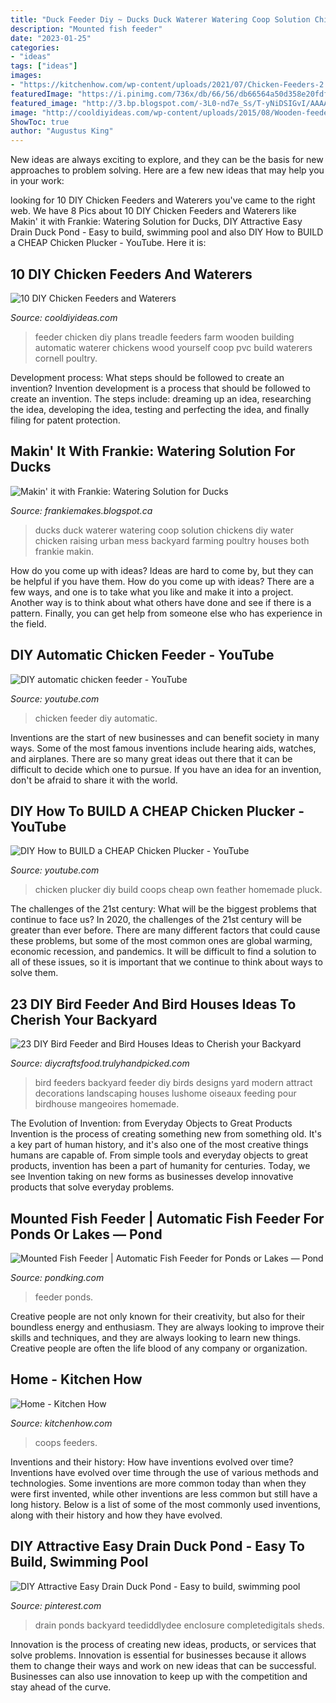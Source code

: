 ```yaml
---
title: "Duck Feeder Diy ~ Ducks Duck Waterer Watering Coop Solution Chickens Diy Water Chicken Raising Urban Mess Backyard Farming Poultry Houses Both Frankie Makin"
description: "Mounted fish feeder"
date: "2023-01-25"
categories:
- "ideas"
tags: ["ideas"]
images:
- "https://kitchenhow.com/wp-content/uploads/2021/07/Chicken-Feeders-2.jpg"
featuredImage: "https://i.pinimg.com/736x/db/66/56/db66564a50d358e20fdf5e183fcc72a8.jpg"
featured_image: "http://3.bp.blogspot.com/-3L0-nd7e_Ss/T-yNiDSIGvI/AAAAAAAADFM/l-YJpSb19IE/s1600/13.jpg"
image: "http://cooldiyideas.com/wp-content/uploads/2015/08/Wooden-feeder.jpeg"
ShowToc: true
author: "Augustus King"
---
```



New ideas are always exciting to explore, and they can be the basis for new approaches to problem solving. Here are a few new ideas that may help you in your work: 

	

		
looking for 10 DIY Chicken Feeders and Waterers you've came to the right web. We have 8 Pics about 10 DIY Chicken Feeders and Waterers like Makin&#039; it with Frankie: Watering Solution for Ducks, DIY Attractive Easy Drain Duck Pond - Easy to build, swimming pool and also DIY How to BUILD a CHEAP Chicken Plucker - YouTube. Here it is:
		
    
## 10 DIY Chicken Feeders And Waterers

<img loading=lazy src="http://cooldiyideas.com/wp-content/uploads/2015/08/Wooden-feeder.jpeg" onerror="this.onerror=null;this.src='https://tse1.mm.bing.net/th?id=OIP.EFvwxfrpJWWXlzC0nagiIwHaFj&amp;pid=15.1';" alt="10 DIY Chicken Feeders and Waterers">

_Source: cooldiyideas.com_

>feeder chicken diy plans treadle feeders farm wooden building automatic waterer chickens wood yourself coop pvc build waterers cornell poultry. 

	

Development process: What steps should be followed to create an invention?
Invention development is a process that should be followed to create an invention. The steps include: dreaming up an idea, researching the idea, developing the idea, testing and perfecting the idea, and finally filing for patent protection.

    
## Makin&#039; It With Frankie: Watering Solution For Ducks

<img loading=lazy src="http://3.bp.blogspot.com/-3L0-nd7e_Ss/T-yNiDSIGvI/AAAAAAAADFM/l-YJpSb19IE/s1600/13.jpg" onerror="this.onerror=null;this.src='https://tse2.mm.bing.net/th?id=OIP.8rypVSI87JQbPleuDFOSJQHaLG&amp;pid=15.1';" alt="Makin&#039; it with Frankie: Watering Solution for Ducks">

_Source: frankiemakes.blogspot.ca_

>ducks duck waterer watering coop solution chickens diy water chicken raising urban mess backyard farming poultry houses both frankie makin. 

	

How do you come up with ideas?
Ideas are hard to come by, but they can be helpful if you have them. How do you come up with ideas? There are a few ways, and one is to take what you like and make it into a project. Another way is to think about what others have done and see if there is a pattern. Finally, you can get help from someone else who has experience in the field.

    
## DIY Automatic Chicken Feeder - YouTube

<img loading=lazy src="http://i.ytimg.com/vi/YW2zuL3F2yk/hqdefault.jpg" onerror="this.onerror=null;this.src='https://tse1.mm.bing.net/th?id=OIP.XqDp1584yqifbsDIiIkCMwHaFj&amp;pid=15.1';" alt="DIY automatic chicken feeder - YouTube">

_Source: youtube.com_

>chicken feeder diy automatic. 

	

Inventions are the start of new businesses and can benefit society in many ways. Some of the most famous inventions include hearing aids, watches, and airplanes. There are so many great ideas out there that it can be difficult to decide which one to pursue. If you have an idea for an invention, don't be afraid to share it with the world.

    
## DIY How To BUILD A CHEAP Chicken Plucker - YouTube

<img loading=lazy src="https://i.ytimg.com/vi/aH6TSu0OvA8/hqdefault.jpg" onerror="this.onerror=null;this.src='https://tse2.mm.bing.net/th?id=OIP.KJJw5awCdSGieD_3WxSD8QHaFj&amp;pid=15.1';" alt="DIY How to BUILD a CHEAP Chicken Plucker - YouTube">

_Source: youtube.com_

>chicken plucker diy build coops cheap own feather homemade pluck. 

	

The challenges of the 21st century: What will be the biggest problems that continue to face us?
In 2020, the challenges of the 21st century will be greater than ever before. There are many different factors that could cause these problems, but some of the most common ones are global warming, economic recession, and pandemics. It will be difficult to find a solution to all of these issues, so it is important that we continue to think about ways to solve them.

    
## 23 DIY Bird Feeder And Bird Houses Ideas To Cherish Your Backyard

<img loading=lazy src="http://diycraftsfood.trulyhandpicked.com/wp-content/uploads/2016/05/bird-feeder_6p.jpg" onerror="this.onerror=null;this.src='https://tse2.mm.bing.net/th?id=OIP.GmShioTpwnuCAbW6tlPW0QHaLB&amp;pid=15.1';" alt="23 DIY Bird Feeder and Bird Houses Ideas to Cherish your Backyard">

_Source: diycraftsfood.trulyhandpicked.com_

>bird feeders backyard feeder diy birds designs yard modern attract decorations landscaping houses lushome oiseaux feeding pour birdhouse mangeoires homemade. 

	

The Evolution of Invention: from Everyday Objects to Great Products
Invention is the process of creating something new from something old. It's a key part of human history, and it's also one of the most creative things humans are capable of. From simple tools and everyday objects to great products, invention has been a part of humanity for centuries. Today, we see Invention taking on new forms as businesses develop innovative products that solve everyday problems.

    
## Mounted Fish Feeder | Automatic Fish Feeder For Ponds Or Lakes — Pond

<img loading=lazy src="https://cdn.shopify.com/s/files/1/0056/4376/3801/products/mounted-feed-brown-PK-patch_1200x720.jpg?v=1590158067" onerror="this.onerror=null;this.src='https://tse2.mm.bing.net/th?id=OIP.CTeEdYBLJRtp8s72d_vA5QHaEc&amp;pid=15.1';" alt="Mounted Fish Feeder | Automatic Fish Feeder for Ponds or Lakes — Pond">

_Source: pondking.com_

>feeder ponds. 

	

Creative people are not only known for their creativity, but also for their boundless energy and enthusiasm. They are always looking to improve their skills and techniques, and they are always looking to learn new things. Creative people are often the life blood of any company or organization.

    
## Home - Kitchen How

<img loading=lazy src="https://kitchenhow.com/wp-content/uploads/2021/07/Chicken-Feeders-2.jpg" onerror="this.onerror=null;this.src='https://tse1.mm.bing.net/th?id=OIP.XxVgIL7FPtpJl7x206ejgwHaHa&amp;pid=15.1';" alt="Home - Kitchen How">

_Source: kitchenhow.com_

>coops feeders. 

	

Inventions and their history: How have inventions evolved over time?
Inventions have evolved over time through the use of various methods and technologies. Some inventions are more common today than when they were first invented, while other inventions are less common but still have a long history. Below is a list of some of the most commonly used inventions, along with their history and how they have evolved.

    
## DIY Attractive Easy Drain Duck Pond - Easy To Build, Swimming Pool

<img loading=lazy src="https://i.pinimg.com/736x/db/66/56/db66564a50d358e20fdf5e183fcc72a8.jpg" onerror="this.onerror=null;this.src='https://tse3.mm.bing.net/th?id=OIP.uR5VXdvMffaUcfrZUiff5AHaLH&amp;pid=15.1';" alt="DIY Attractive Easy Drain Duck Pond - Easy to build, swimming pool">

_Source: pinterest.com_

>drain ponds backyard teediddlydee enclosure completedigitals sheds. 

	

Innovation is the process of creating new ideas, products, or services that solve problems. Innovation is essential for businesses because it allows them to change their ways and work on new ideas that can be successful. Businesses can also use innovation to keep up with the competition and stay ahead of the curve.

